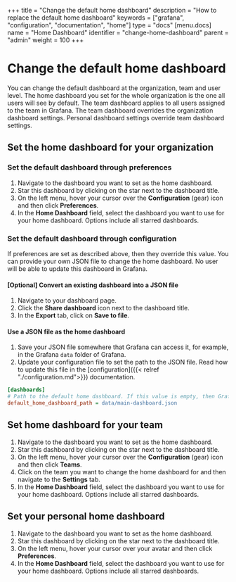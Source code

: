 +++
title = "Change the default home dashboard"
description = "How to replace the default home dashboard"
keywords = ["grafana", "configuration", "documentation", "home"]
type = "docs"
[menu.docs]
name = "Home Dashboard"
identifier = "change-home-dashboard"
parent = "admin"
weight = 100
+++

# Change the default home dashboard

You can change the default dashboard at the organization, team and user level. The home dashboard you set for the whole organization is the one all users will see by default. The team dashboard applies to all users assigned to the team in Grafana. The team dashboard overrides the organization dashboard settings. Personal dashboard settings override team dashboard settings. 

## Set the home dashboard for your organization

### Set the default dashboard through preferences

1. Navigate to the dashboard you want to set as the home dashboard.
1. Star this dashboard by clicking on the star next to the dashboard title.
1. On the left menu, hover your cursor over the **Configuration** (gear) icon and then click **Preferences**.
1. In the **Home Dashboard** field, select the dashboard you want to use for your home dashboard. Options include all starred dashboards.

### Set the default dashboard through configuration

If preferences are set as described above, then they override this value.
You can provide your own JSON file to change the home dashboard. No user will be able to update this dashboard in Grafana.

#### [Optional] Convert an existing dashboard into a JSON file
1. Navigate to your dashboard page.
1. Click the **Share dashboard** icon next to the dashboard title.
1. In the **Export** tab, click on **Save to file**.

#### Use a JSON file as the home dashboard
1. Save your JSON file somewhere that Grafana can access it, for example, in the Grafana `data` folder of Grafana. 
1. Update your configuration file to set the path to the JSON file. Read how to update this file in the [configuration]({{< relref "./configuration.md">}}) documentation.
```ini
[dashboards]
# Path to the default home dashboard. If this value is empty, then Grafana uses StaticRootPath + "dashboards/home.json"
default_home_dashboard_path = data/main-dashboard.json
```

## Set home dashboard for your team

1. Navigate to the dashboard you want to set as the home dashboard.
1. Star this dashboard by clicking on the star next to the dashboard title. 
1. On the left menu, hover your cursor over the **Configuration** (gear) icon and then click **Teams**.
1. Click on the team you want to change the home dashboard for and then navigate to the **Settings** tab.
1. In the **Home Dashboard** field, select the dashboard you want to use for your home dashboard. Options include all starred dashboards. 

## Set your personal home dashboard

1. Navigate to the dashboard you want to set as the home dashboard.
1. Star this dashboard by clicking on the star next to the dashboard title. 
1. On the left menu, hover your cursor over your avatar and then click **Preferences**.
1. In the **Home Dashboard** field, select the dashboard you want to use for your home dashboard. Options include all starred dashboards. 

